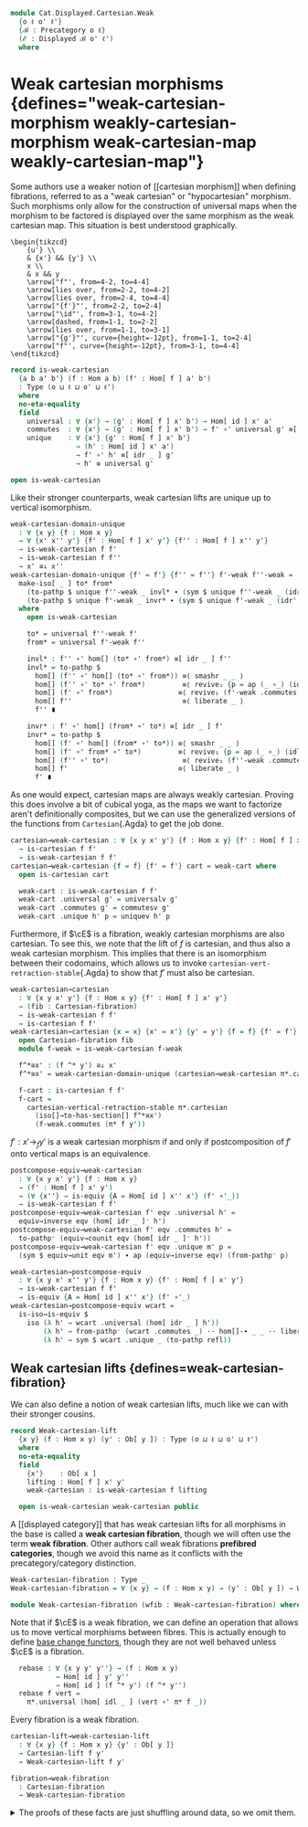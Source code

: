 <!--
```agda
open import Cat.Functor.Hom.Displayed
open import Cat.Instances.Functor
open import Cat.Instances.Product
open import Cat.Displayed.Fibre
open import Cat.Displayed.Base
open import Cat.Functor.Hom
open import Cat.Prelude

import Cat.Displayed.Cartesian.Indexing as Indexing
import Cat.Displayed.Fibre.Reasoning as FibR
import Cat.Displayed.Cartesian as Cart
import Cat.Displayed.Reasoning as DR
import Cat.Displayed.Morphism as DM
import Cat.Reasoning as CR
```
-->

```agda
module Cat.Displayed.Cartesian.Weak
  {o ℓ o' ℓ'}
  {ℬ : Precategory o ℓ}
  (ℰ : Displayed ℬ o' ℓ')
  where
```

<!--
```agda
open CR ℬ
open Displayed ℰ
open Cart ℰ
open DR ℰ
open DM ℰ
open Functor
open Functor
private module Fib = FibR ℰ
```
-->

# Weak cartesian morphisms {defines="weak-cartesian-morphism weakly-cartesian-morphism weak-cartesian-map weakly-cartesian-map"}

Some authors use a weaker notion of [[cartesian morphism]] when defining
fibrations, referred to as a "weak cartesian" or "hypocartesian"
morphism. Such morphisms only allow for the construction of universal
maps when the morphism to be factored is displayed over the same morphism
as the weak cartesian map. This situation is best understood graphically.

~~~{.quiver}
\begin{tikzcd}
	{u'} \\
	& {x'} && {y'} \\
	x \\
	& x && y
	\arrow["f"', from=4-2, to=4-4]
	\arrow[lies over, from=2-2, to=4-2]
	\arrow[lies over, from=2-4, to=4-4]
	\arrow["{f'}"', from=2-2, to=2-4]
	\arrow["\id"', from=3-1, to=4-2]
	\arrow[dashed, from=1-1, to=2-2]
	\arrow[lies over, from=1-1, to=3-1]
	\arrow["{g'}"', curve={height=-12pt}, from=1-1, to=2-4]
	\arrow["f"', curve={height=-12pt}, from=3-1, to=4-4]
\end{tikzcd}
~~~

```agda
record is-weak-cartesian
  {a b a' b'} (f : Hom a b) (f' : Hom[ f ] a' b')
  : Type (o ⊔ ℓ ⊔ o' ⊔ ℓ')
  where
  no-eta-equality
  field
    universal : ∀ {x'} → (g' : Hom[ f ] x' b') → Hom[ id ] x' a'
    commutes  : ∀ {x'} → (g' : Hom[ f ] x' b') → f' ∘' universal g' ≡[ idr _ ] g'
    unique    : ∀ {x'} {g' : Hom[ f ] x' b'}
                → (h' : Hom[ id ] x' a')
                → f' ∘' h' ≡[ idr _ ] g'
                → h' ≡ universal g'

open is-weak-cartesian
```

Like their stronger counterparts, weak cartesian lifts are unique
up to vertical isomorphism.

```agda
weak-cartesian-domain-unique
  : ∀ {x y} {f : Hom x y}
  → ∀ {x' x'' y'} {f' : Hom[ f ] x' y'} {f'' : Hom[ f ] x'' y'}
  → is-weak-cartesian f f'
  → is-weak-cartesian f f''
  → x' ≅↓ x''
weak-cartesian-domain-unique {f' = f'} {f'' = f''} f'-weak f''-weak =
  make-iso[ _ ] to* from*
    (to-pathp $ unique f''-weak _ invl* ∙ (sym $ unique f''-weak _ (idr' f'')))
    (to-pathp $ unique f'-weak _ invr* ∙ (sym $ unique f'-weak _ (idr' f')))
  where
    open is-weak-cartesian

    to* = universal f''-weak f'
    from* = universal f'-weak f''

    invl* : f'' ∘' hom[] (to* ∘' from*) ≡[ idr _ ] f''
    invl* = to-pathp $
      hom[] (f'' ∘' hom[] (to* ∘' from*)) ≡⟨ smashr _ _ ⟩
      hom[] (f'' ∘' to* ∘' from*)         ≡⟨ revive₁ {p = ap (_ ∘_) (idl _)} (pulll' (idr _) (f''-weak .commutes f')) ⟩
      hom[] (f' ∘' from*)                ≡⟨ revive₁ (f'-weak .commutes f'') ⟩
      hom[] f''                           ≡⟨ liberate _ ⟩
      f'' ∎

    invr* : f' ∘' hom[] (from* ∘' to*) ≡[ idr _ ] f'
    invr* = to-pathp $
      hom[] (f' ∘' hom[] (from* ∘' to*)) ≡⟨ smashr _ _ ⟩
      hom[] (f' ∘' from* ∘' to*)         ≡⟨ revive₁ {p = ap (_ ∘_) (idl _)} (pulll' (idr _) (f'-weak .commutes f'')) ⟩
      hom[] (f'' ∘' to*)                  ≡⟨ revive₁ (f''-weak .commutes f') ⟩
      hom[] f'                           ≡⟨ liberate _ ⟩
      f' ∎
```

As one would expect, cartesian maps are always weakly cartesian.
Proving this does involve a bit of cubical yoga, as the maps we want to
factorize aren't definitionally composites, but we can use the
generalized versions of the functions from `Cartesian`{.Agda} to get
the job done.

```agda
cartesian→weak-cartesian : ∀ {x y x' y'} {f : Hom x y} {f' : Hom[ f ] x' y'}
  → is-cartesian f f'
  → is-weak-cartesian f f'
cartesian→weak-cartesian {f = f} {f' = f'} cart = weak-cart where
  open is-cartesian cart

  weak-cart : is-weak-cartesian f f'
  weak-cart .universal g' = universalv g'
  weak-cart .commutes g' = commutesv g'
  weak-cart .unique h' p = uniquev h' p
```

Furthermore, if $\cE$ is a fibration, weakly cartesian morphisms are
also cartesian. To see this, we note that the lift of $f$ is cartesian,
and thus also a weak cartesian morphism. This implies that there is
an isomorphism between their codomains, which allows us to invoke
`cartesian-vert-retraction-stable`{.Agda} to show that $f'$ must also be
cartesian.

```agda
weak-cartesian→cartesian
  : ∀ {x y x' y'} {f : Hom x y} {f' : Hom[ f ] x' y'}
  → (fib : Cartesian-fibration)
  → is-weak-cartesian f f'
  → is-cartesian f f'
weak-cartesian→cartesian {x = x} {x' = x'} {y' = y'} {f = f} {f' = f'} fib f-weak = f-cart where
  open Cartesian-fibration fib
  module f-weak = is-weak-cartesian f-weak

  f^*≅x' : (f ^* y') ≅↓ x'
  f^*≅x' = weak-cartesian-domain-unique (cartesian→weak-cartesian π*.cartesian) f-weak

  f-cart : is-cartesian f f'
  f-cart =
    cartesian-vertical-retraction-stable π*.cartesian
      (iso[]→to-has-section[] f^*≅x')
      (f-weak.commutes (π* f y'))
```

$f' : x' \to_{f} y'$ is a weak cartesian morphism if and only if
postcomposition of $f'$ onto vertical maps is an equivalence.

```agda
postcompose-equiv→weak-cartesian
  : ∀ {x y x' y'} {f : Hom x y}
  → (f' : Hom[ f ] x' y')
  → (∀ {x''} → is-equiv {A = Hom[ id ] x'' x'} (f' ∘'_))
  → is-weak-cartesian f f'
postcompose-equiv→weak-cartesian f' eqv .universal h' =
  equiv→inverse eqv (hom[ idr _ ]⁻ h')
postcompose-equiv→weak-cartesian f' eqv .commutes h' =
  to-pathp⁻ (equiv→counit eqv (hom[ idr _ ]⁻ h'))
postcompose-equiv→weak-cartesian f' eqv .unique m' p =
  (sym $ equiv→unit eqv m') ∙ ap (equiv→inverse eqv) (from-pathp⁻ p)

weak-cartesian→postcompose-equiv
  : ∀ {x y x' x'' y'} {f : Hom x y} {f' : Hom[ f ] x' y'}
  → is-weak-cartesian f f'
  → is-equiv {A = Hom[ id ] x'' x'} (f' ∘'_)
weak-cartesian→postcompose-equiv wcart =
  is-iso→is-equiv $
    iso (λ h' → wcart .universal (hom[ idr _ ] h'))
        (λ h' → from-pathp⁻ (wcart .commutes _) ·· hom[]-∙ _ _ ·· liberate _)
        (λ h' → sym $ wcart .unique _ (to-pathp refl))
```

## Weak cartesian lifts {defines=weak-cartesian-fibration}

We can also define a notion of weak cartesian lifts, much like we can
with their stronger cousins.

```agda
record Weak-cartesian-lift
  {x y} (f : Hom x y) (y' : Ob[ y ]) : Type (o ⊔ ℓ ⊔ o' ⊔ ℓ')
  where
  no-eta-equality
  field
    {x'}    : Ob[ x ]
    lifting : Hom[ f ] x' y'
    weak-cartesian : is-weak-cartesian f lifting

  open is-weak-cartesian weak-cartesian public
```

A [[displayed category]] that has weak cartesian lifts for all morphisms
in the base is called a **weak cartesian fibration**, though we will
often use the term **weak fibration**. Other authors call weak
fibrations **prefibred categories**, though we avoid this name as it
conflicts with the precategory/category distinction.

```agda
Weak-cartesian-fibration : Type _
Weak-cartesian-fibration = ∀ {x y} → (f : Hom x y) → (y' : Ob[ y ]) → Weak-cartesian-lift f y'

module Weak-cartesian-fibration (wfib : Weak-cartesian-fibration) where
```

<!--
```agda
  module _ {x y} (f : Hom x y) (y' : Ob[ y ]) where
    open Weak-cartesian-lift (wfib f y')
      using ()
      renaming (x' to _^*_; lifting to π*)
      public

  module π* {x y} {f : Hom x y} {y' : Ob[ y ]} where
    open Weak-cartesian-lift (wfib f y')
      hiding (x'; lifting)
      public
```
-->

Note that if $\cE$ is a weak fibration, we can define an operation that
allows us to move vertical morphisms between fibres. This is actually
enough to define [base change functors], though they are not well behaved
unless $\cE$ is a fibration.

[base change functors]: Cat.Displayed.Cartesian.Indexing.html

```agda
  rebase : ∀ {x y y' y''} → (f : Hom x y)
           → Hom[ id ] y' y''
           → Hom[ id ] (f ^* y') (f ^* y'')
  rebase f vert =
    π*.universal (hom[ idl _ ] (vert ∘' π* f _))
```

Every fibration is a weak fibration.

```agda
cartesian-lift→weak-cartesian-lift
  : ∀ {x y} {f : Hom x y} {y' : Ob[ y ]}
  → Cartesian-lift f y'
  → Weak-cartesian-lift f y'

fibration→weak-fibration
  : Cartesian-fibration
  → Weak-cartesian-fibration
```

<details>
<summary>The proofs of these facts are just shuffling around data, so we
omit them.
</summary>
```agda
cartesian-lift→weak-cartesian-lift cart .Weak-cartesian-lift.x' =
  Cartesian-lift.x' cart
cartesian-lift→weak-cartesian-lift cart .Weak-cartesian-lift.lifting =
  Cartesian-lift.lifting cart
cartesian-lift→weak-cartesian-lift cart .Weak-cartesian-lift.weak-cartesian =
  cartesian→weak-cartesian (Cartesian-lift.cartesian cart)

fibration→weak-fibration fib x y' =
  cartesian-lift→weak-cartesian-lift (fib x y')
```
</details>


Notably, weak fibrations are fibrations when weak cartesian morphisms
are closed under composition.

```agda
module _ where
  open is-cartesian

  weak-fibration→fibration
    : Weak-cartesian-fibration
    → (∀ {x y z x' y' z'} {f : Hom y z} {g : Hom x y}
       → {f' : Hom[ f ] y' z'} {g' : Hom[ g ] x' y'}
       → is-weak-cartesian f f' → is-weak-cartesian g g'
       → is-weak-cartesian (f ∘ g) (f' ∘' g'))
    → Cartesian-fibration
  weak-fibration→fibration weak-fib weak-∘ {x = x} f y' = f-lift where
    open Weak-cartesian-fibration weak-fib
```

To show that $f$ has a cartesian lift, we begin by taking the weak
cartesian lift $f^{*}$ of $f$.

~~~{.quiver}
\begin{tikzcd}
	\textcolor{rgb,255:red,214;green,92;blue,92}{x^{*}} && {y'} \\
	\\
	x && y
	\arrow["f", from=3-1, to=3-3]
	\arrow[lies over, color={rgb,255:red,214;green,92;blue,92}, from=1-1, to=3-1]
	\arrow[lies over, from=1-3, to=3-3]
	\arrow["{f^{*}}", color={rgb,255:red,214;green,92;blue,92}, from=1-1, to=1-3]
\end{tikzcd}
~~~

We must now show that the weak cartesian morphism $f^{*}$ is actually
cartesian. To do this, we must construct the following unique universal
map:

~~~{.quiver}
\begin{tikzcd}
	{u'} \\
	&& {x^{*}} && {y'} \\
	u \\
	&& x && y
	\arrow["f", from=4-3, to=4-5]
	\arrow[lies over, from=2-3, to=4-3]
	\arrow[lies over, from=2-5, to=4-5]
	\arrow["{f^{*}}", from=2-3, to=2-5]
	\arrow[color={rgb,255:red,214;green,92;blue,92}, dashed, from=1-1, to=2-3]
	\arrow["m", from=3-1, to=4-3]
	\arrow["{h'}", curve={height=-18pt}, from=1-1, to=2-5]
	\arrow[lies over, from=1-1, to=3-1]
\end{tikzcd}
~~~

To do this, we shall first take the weak cartesian lift $m^{*}$ of
$m$. Both $f^{*}$ and $m^{*}$ are weak cartesian, which means that
their composite is also weak cartesian by our hypothesis. We can
then factor $h'$ through $f^{*} \cdot m^{*}$ to obtain a vertical
morphism $u' \to u^{*}$, which we can then compose with $m^{*}$
to obtain the requisite map.

```agda
    f*∘m*-weak-cartesian
      : ∀ {u u'} (m : Hom u x) (h' : Hom[ f ∘ m ] u' y')
      → is-weak-cartesian (f ∘ m) (π* f y' ∘' π* m (f ^* y'))
    f*∘m*-weak-cartesian m h' = weak-∘ π*.weak-cartesian π*.weak-cartesian

    module f*∘m* {u u'} (m : Hom u x) (h' : Hom[ f ∘ m ] u' y') =
      is-weak-cartesian (f*∘m*-weak-cartesian m h')

    f*-cartesian : is-cartesian f (π* f y')
    f*-cartesian .universal {u = u} {u' = u'} m h' =
      hom[ idr m ] (π* m (f ^* y') ∘'  f*∘m*.universal m h' h')
```

<details>
<summary> Showing that this commutes is mostly an exercise in cubical
yoga; the only real mathematical content is that the factorisation of
$h'$ via $f^{*} \cdot m^{*}$ commutes.
</summary>
```agda
    f*-cartesian .commutes {u = u} {u' = u'} m h' = path
      where
        abstract
          path : π* f y' ∘' hom[ idr m ] (π* m (f ^* y') ∘' f*∘m*.universal m h' h') ≡ h'
          path =
            π* f y' ∘' hom[] (π* m (f ^* y') ∘' f*∘m*.universal m h' h')   ≡⟨ whisker-r _ ⟩
            hom[] (π* f y' ∘' π* m (f ^* y') ∘' f*∘m*.universal m h' h')   ≡⟨ assoc[] {q = idr _} ⟩
            hom[] ((π* f y' ∘' π* m (f ^* y')) ∘' f*∘m*.universal m h' h') ≡⟨ hom[]⟩⟨ from-pathp⁻ (f*∘m*.commutes m h' h') ⟩
            hom[] (hom[] h')                                               ≡⟨ hom[]-∙ _ _ ∙ liberate _ ⟩
            h'                                                             ∎
```
</details>

<details>
<summary>Uniqueness follows similarly as some cubical yoga, followed by
the fact that both $m^{*}$ and $f^{*} \cdot m^{*}$ are weak cartesian
maps.
</summary>
```agda
    f*-cartesian .unique {u = u} {u' = u'} {m = m} {h' = h'} m' p = path
      where

        abstract
          universal-path : (π* f y' ∘' π* m (f ^* y')) ∘' π*.universal m' ≡[ idr (f ∘ m) ] h'
          universal-path = to-pathp $
            hom[] ((π* f y' ∘' π* m (f ^* y')) ∘' π*.universal m') ≡˘⟨ assoc[] {p = ap (f ∘_) (idr m)} ⟩
            hom[] (π* f y' ∘' (π* m (f ^* y') ∘' π*.universal m')) ≡⟨ hom[]⟩⟨ ap (π* f y' ∘'_) (from-pathp⁻ (π*.commutes m')) ⟩
            hom[] (π* f y' ∘' hom[] m')                ≡⟨ smashr _ _ ∙ liberate _ ⟩
            π* f y' ∘' m'                              ≡⟨ p ⟩
            h' ∎

          path : m' ≡ hom[ idr m ] (π* m (f ^* y') ∘' f*∘m*.universal m h' h')
          path =
            m'                               ≡˘⟨ from-pathp (π*.commutes m') ⟩
            hom[] (π* m (f ^* y') ∘' π*.universal m')    ≡⟨ reindex _ (idr m) ⟩
            hom[] (π* m (f ^* y') ∘' π*.universal m')    ≡⟨ hom[]⟩⟨ ap (π* m (f ^* y') ∘'_) (f*∘m*.unique m h' _ universal-path) ⟩
            hom[] (π* m (f ^* y') ∘' f*∘m*.universal m h' h') ∎
```
</details>

Putting this all together, we can finally deduce that $f^{*}$ is
a cartesian lift of $f$.

```agda
    f-lift : Cartesian-lift f y'
    f-lift .Cartesian-lift.x' = (f ^* y')
    f-lift .Cartesian-lift.lifting = π* f y'
    f-lift .Cartesian-lift.cartesian = f*-cartesian
```

## Factorisations in weak fibrations

If $\cE$ is a weak fibration, then every morphism factorizes into
a vertical morphism followed by a weak cartesian morphism.

```agda
record weak-cartesian-factorisation
  {x y x' y'} {f : Hom x y}
  (f' : Hom[ f ] x' y')
  : Type (o ⊔ ℓ ⊔ o' ⊔ ℓ')
  where
  no-eta-equality
  field
    {x''} : Ob[ x ]
    vertical : Hom[ id ] x' x''
    weak-cart : Hom[ f ] x'' y'
    has-weak-cartesian : is-weak-cartesian f weak-cart
    factors : f' ≡[ sym (idr _) ] weak-cart ∘' vertical

weak-fibration→weak-cartesian-factors
  : ∀ {x y x' y'} {f : Hom x y}
  → Weak-cartesian-fibration
  → (f' : Hom[ f ] x' y')
  → weak-cartesian-factorisation f'
```

Because $\cE$ is a weak fibration, every morphism in $\cB$ has a weak
cartesian lift. This allows us to take the lift of $f$, which will
form the weak cartesian component of the factorisation. The vertical
component can be obtained by taking the universal factorisation of
$f'$ by the lift of $f$.

```agda
weak-fibration→weak-cartesian-factors {y' = y'} {f = f} wfib f' = weak-factor where
  open Weak-cartesian-fibration wfib
  open weak-cartesian-factorisation

  weak-factor : weak-cartesian-factorisation f'
  weak-factor .x'' = f ^* y'
  weak-factor .vertical = π*.universal f'
  weak-factor .weak-cart = π* f y'
  weak-factor .has-weak-cartesian = π*.weak-cartesian
  weak-factor .factors = symP $ π*.commutes f'
```

## Weak fibrations and equivalence of Hom sets

If $\cE$ is a weak fibration, then the hom sets $x' \to_f y'$ and
$x' \to_{id} f^{*}(y')$ are equivalent, where $f^{*}(y')$ is the domain
of the lift of $f$ along $y'$. To go from $f' : x' \to_u y'$ to
$x' \to_{id} f^{*}(y')$, we use the vertical component of the
factorisation of $f'$; this forms an equivalence, as this factorisation
is unique.

```agda
module _ (wfib : Weak-cartesian-fibration) where
  open Weak-cartesian-fibration wfib

  weak-fibration→universal-is-equiv
    : ∀ {x y x' y'}
    → (f : Hom x y)
    → is-equiv (π*.universal {f = f} {y' = y'} {x'})
  weak-fibration→universal-is-equiv {y' = y'} f = is-iso→is-equiv $
    iso (λ f' → hom[ idr f ] (π* f y' ∘' f') )
        (λ f' → sym $ π*.unique f' (to-pathp refl))
        (λ f' → cancel _ _ (π*.commutes f'))

  weak-fibration→vertical-equiv
    : ∀ {x y x' y'}
    → (f : Hom x y)
    → Hom[ f ] x' y' ≃ Hom[ id ] x' (f ^* y')
  weak-fibration→vertical-equiv {y' = y'} f =
    π*.universal ,
    weak-fibration→universal-is-equiv f
```

Furthermore, this equivalence can be extended into a natural isomorphism
between $\cE_{u}(-,y')$ and $\cE_{x}(-,u^{*}(y'))$.

```agda
  weak-fibration→hom-iso-into
    : ∀ {x y y'} (u : Hom x y)
    → Hom-over-into ℰ u y' ≅ⁿ Hom-into (Fibre ℰ x) (u ^* y')
  weak-fibration→hom-iso-into {x} {y} {y'} u = to-natural-iso mi where
    open make-natural-iso


    mi : make-natural-iso (Hom-over-into ℰ u y') (Hom-into (Fibre ℰ x) (u ^* y'))
    mi .eta x u' = π*.universal u'
    mi .inv x v' = hom[ idr u ] (π* u y' ∘' v')
    mi .eta∘inv x = funext λ v' →
      sym $ π*.unique _ (to-pathp refl)
    mi .inv∘eta x = funext λ u' →
      from-pathp (π*.commutes _)
    mi .natural x y v' = funext λ u' →
      π*.unique _ $ to-pathp $
        smashr _ _
        ∙ weave _ (ap (u ∘_) (idl id)) _ (pulll' _ (π*.commutes _))
```

An *extremely* useful fact is that the converse is true: if there is some
lifting of objects $\cE_{y} \to \cE_{x}$ for every morphism $f : x \to y$
in $\cB$, along with a natural equivalence of homs as above, then
$\cE$ is a weak fibration.

This result is the primary reason to care about weak fibrations, as we
already have a toolkit for constructing natural equivalences of hom
sets! Most notably, this allows us to use the theory of [[adjuncts]] to
construct weak fibrations.

```agda
module _ (_*₀_ : ∀ {x y} → Hom x y → Ob[ y ] → Ob[ x ]) where
  open Weak-cartesian-lift
  open is-weak-cartesian

  private
    vertical-equiv-iso-natural
      : (∀ {x y x' y'} {f : Hom x y} → Hom[ f ] x' y' → Hom[ id ] x' (f *₀ y'))
      → Type _
    vertical-equiv-iso-natural to =
      ∀ {x y x' x'' y'} {f : Hom x y}
      → (f' : Hom[ f ] x'' y') (g' : Hom[ id ] x' x'')
      → to (hom[ idr _ ] (f' ∘' g')) ≡[ sym (idl id) ] to f' ∘' g'

  vertical-equiv→weak-fibration
    : (to* : ∀ {x y x' y'} {f : Hom x y} → Hom[ f ] x' y' → Hom[ id ] x' (f *₀ y'))
    → (∀ {x y x' y'} {f : Hom x y} → is-equiv (to* {x} {y} {x'} {y'} {f}))
    → vertical-equiv-iso-natural to*
    → Weak-cartesian-fibration
  vertical-equiv→weak-fibration to* to-eqv natural f y' = f-lift where
```

To start, we note that the inverse portion of the equivalence is also
natural.

```agda
    from* : ∀ {x y x' y'} {f : Hom x y} → Hom[ id ] x' (f *₀ y') → Hom[ f ] x' y'
    from* = equiv→inverse to-eqv

    from*-natural
      : ∀ {x y} {f : Hom x y} {x' x'' : Ob[ x ]} {y' : Ob[ y ]}
      → (f' : Hom[ id ] x'' (f *₀ y')) (g' : Hom[ id ] x' x'')
      → from* (hom[ idl id ] (f' ∘' g')) ≡[ sym (idr f) ] from* f' ∘' g'
    from*-natural {f = f} f' g' =
      to-pathp⁻ $ ap fst $ is-contr→is-prop (to-eqv .is-eqv (hom[ idl id ] (f' ∘' g')))
        (from* (hom[ idl id ] (f' ∘' g')) , equiv→counit to-eqv _)
        (hom[ idr f ] (from* f' ∘' g') , from-pathp⁻ (natural (from* f') g') ∙
                                        (hom[]⟩⟨ ap (_∘' g') (equiv→counit to-eqv _)))
```

We then proceed to construct a weak lift of $f$. We can use our object
lifting function to construct the domain of the lift, apply the inverse
direction of the equivalence to $id' : f^{*}(y') \to f^{*}(y')$ to
obtain the required lifting $x' \to_{f} f^{*}(y')$.

```agda
    f-lift : Weak-cartesian-lift f y'
    f-lift .x' = f *₀ y'
    f-lift .lifting = from* id'
```

Now, we must show that the constructed lifting is weakly cartesian. We
can use the forward direction of the equivalence to construct the
universal map; the remaining properties follow from the fact that
the equivalence is natural.

```agda
    f-lift .weak-cartesian .universal g' = to* g'
    f-lift .weak-cartesian .commutes g' = to-pathp $
      hom[] (from* id' ∘' to* g')   ≡˘⟨ from-pathp⁻ (from*-natural id' (to* g')) ⟩
      from* (hom[] (id' ∘' to* g')) ≡⟨ ap from* idl[] ⟩
      from* (to* g')                ≡⟨ equiv→unit to-eqv g' ⟩
      g'                            ∎
    f-lift .weak-cartesian .unique {g' = g'} h' p =
      h'                            ≡˘⟨ idl[] {p = idl id} ⟩
      hom[] (id' ∘' h')             ≡˘⟨ hom[]⟩⟨ ap (_∘' h') (equiv→counit to-eqv id') ⟩
      hom[] (to* (from* id') ∘' h') ≡˘⟨ from-pathp⁻ (natural (from* id') h') ⟩
      to* (hom[] (from* id' ∘' h')) ≡⟨ ap to* (from-pathp p) ⟩
      to* g'                        ∎
```

<!--
```agda
module _ (U : ∀ {x y} → Hom x y → Functor (Fibre ℰ y) (Fibre ℰ x)) where
  open Functor
  open _=>_

  hom-iso→weak-fibration
    : (∀ {x y y'} (u : Hom x y)
       → Hom-over-into ℰ u y' ≅ⁿ Hom-into (Fibre ℰ x) (U u .F₀ y'))
    → Weak-cartesian-fibration
  hom-iso→weak-fibration hom-iso =
    vertical-equiv→weak-fibration
      (λ u → U u .F₀)
      (λ u' → Isoⁿ.to (hom-iso _) .η _ u')
      (natural-iso-to-is-equiv (hom-iso _) _)
      λ f' g' → to-pathp⁻ $
        happly (Isoⁿ.to (hom-iso _) .is-natural _ _ g') f'
```
-->


Note that this result does *not* extend to fibrations; the equivalence
of homs can only get us weak cartesian lifts. To make the final step
to a fibration, we need to use other means.

However, we do obtain a natural isomorphism between $\cE_{u}(x',-)$ and
$cE_{y}(x',u^{*}(-))$.

```agda
module _ (fib : Cartesian-fibration) where
  open Cartesian-fibration fib
  open Indexing ℰ fib

  fibration→hom-iso-from
    : ∀ {x y x'} (u : Hom x y)
    → Hom-over-from ℰ u x' ≅ⁿ Hom-from (Fibre ℰ x) x' F∘ base-change u
  fibration→hom-iso-from {x} {y} {x'} u = to-natural-iso mi where
    open make-natural-iso

    mi : make-natural-iso
          (Hom-over-from ℰ u x')
          (Hom-from (Fibre ℰ x) x' F∘ base-change u)
    mi .eta x u' = π*.universalv u'
    mi .inv x v' = hom[ idr u ] (π* u x ∘' v')
    mi .eta∘inv x = funext λ v' →
      sym $ π*.uniquev _ (to-pathp refl)
    mi .inv∘eta x = funext λ u' →
      from-pathp (π*.commutesv _)
    mi .natural _ _ v' = funext λ u' →
      π*.uniquep _ _ _ _ $
        Fib.pulllf (π*.commutesp id-comm _)
        ∙[] pullr[] _ (π*.commutesv _)
        ∙[] to-pathp refl
```

<!--
```agda
  fibration→universal-is-equiv
    : ∀ {x y x' y'}
    → (f : Hom x y)
    → is-equiv (π*.universalv {f = f} {y'} {x'})
  fibration→universal-is-equiv f =
    weak-fibration→universal-is-equiv (fibration→weak-fibration fib) f

  fibration→vertical-equiv
    : ∀ {x y x' y'}
    → (f : Hom x y)
    → Hom[ f ] x' y' ≃ Hom[ id ] x' (f ^* y')
  fibration→vertical-equiv f =
    weak-fibration→vertical-equiv (fibration→weak-fibration fib) f

  fibration→hom-iso-into
    : ∀ {x y y'} (u : Hom x y)
    → Hom-over-into ℰ u y' ≅ⁿ Hom-into (Fibre ℰ x) (u ^* y')
  fibration→hom-iso-into u =
    weak-fibration→hom-iso-into (fibration→weak-fibration fib) u
```
-->

If we combine this with `weak-fibration→hom-iso-into`{.Agda}, we obtain
a natural iso between $\cE_{u}(-,-)$ and $\cE_{id}(-,u^{*}(-))$.

```agda
  fibration→hom-iso
    : ∀ {x y} (u : Hom x y)
    → Hom-over ℰ u ≅ⁿ Hom[-,-] (Fibre ℰ x) F∘ (Id F× base-change u)
  fibration→hom-iso {x = x} u = to-natural-iso mi where
    open make-natural-iso
    open _=>_

    module into-iso {y'} = Isoⁿ (fibration→hom-iso-into {y' = y'} u)
    module from-iso {x'} = Isoⁿ (fibration→hom-iso-from {x' = x'} u)

    mi : make-natural-iso (Hom-over ℰ u) (Hom[-,-] (Fibre ℰ x) F∘ (Id F× base-change u))
    mi .eta x u' = π*.universalv u'
    mi .inv x v' = hom[ idr u ] (π* u _ ∘' v')
    mi .eta∘inv x = funext λ v' →
      sym $ π*.uniquev _ (to-pathp refl)
    mi .inv∘eta x = funext λ u' →
      from-pathp (π*.commutesv _)
    mi .natural _ _ (v₁' , v₂') = funext λ u' →
      sym (apr' (happly (into-iso.to .is-natural _ _ v₁') u'))
      ·· sym (happly (from-iso.to .is-natural _ _ v₂') (hom[ idr _ ] (u' ∘' v₁')))
      ·· ap (into-iso.to .η _) (smashr _ _ ∙ reindex _ _ )
```
